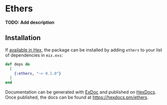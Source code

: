 # Ethers

**TODO: Add description**

## Installation

If [available in Hex](https://hex.pm/docs/publish), the package can be installed
by adding `ethers` to your list of dependencies in `mix.exs`:

```elixir
def deps do
  [
    {:ethers, "~> 0.1.0"}
  ]
end
```

Documentation can be generated with [ExDoc](https://github.com/elixir-lang/ex_doc)
and published on [HexDocs](https://hexdocs.pm). Once published, the docs can
be found at <https://hexdocs.pm/ethers>.

